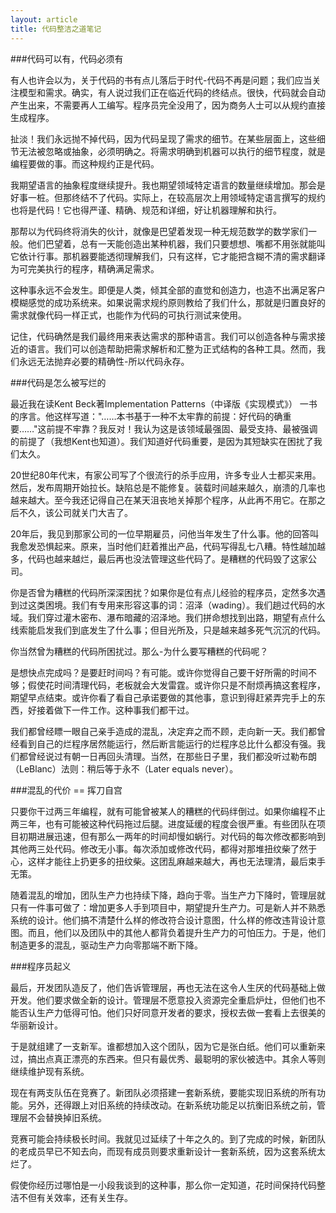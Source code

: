 ```yaml
---
layout: article
title: 代码整洁之道笔记
---
```


###代码可以有，代码必须有 

有人也许会以为，关于代码的书有点儿落后于时代-代码不再是问题；我们应当关注模型和需求。确实，有人说过我们正在临近代码的终结点。很快，代码就会自动产生出来，不需要再人工编写。程序员完全没用了，因为商务人士可以从规约直接生成程序。 

扯淡！我们永远抛不掉代码，因为代码呈现了需求的细节。在某些层面上，这些细节无法被忽略或抽象，必须明确之。将需求明确到机器可以执行的细节程度，就是编程要做的事。而这种规约正是代码。 

我期望语言的抽象程度继续提升。我也期望领域特定语言的数量继续增加。那会是好事一桩。但那终结不了代码。实际上，在较高层次上用领域特定语言撰写的规约也将是代码！它也得严谨、精确、规范和详细，好让机器理解和执行。 

那帮以为代码终将消失的伙计，就像是巴望着发现一种无规范数学的数学家们一般。他们巴望着，总有一天能创造出某种机器，我们只要想想、嘴都不用张就能叫它依计行事。那机器要能透彻理解我们，只有这样，它才能把含糊不清的需求翻译为可完美执行的程序，精确满足需求。 

这种事永远不会发生。即便是人类，倾其全部的直觉和创造力，也造不出满足客户模糊感觉的成功系统来。如果说需求规约原则教给了我们什么，那就是归置良好的需求就像代码一样正式，也能作为代码的可执行测试来使用。 

记住，代码确然是我们最终用来表达需求的那种语言。我们可以创造各种与需求接近的语言。我们可以创造帮助把需求解析和汇整为正式结构的各种工具。然而，我们永远无法抛弃必要的精确性-所以代码永存。 

###代码是怎么被写烂的 

最近我在读Kent Beck著Implementation Patterns（中译版《实现模式》） 一书的序言。他这样写道："……本书基于一种不太牢靠的前提：好代码的确重要……"这前提不牢靠？我反对！我认为这是该领域最强固、最受支持、最被强调的前提了（我想Kent也知道）。我们知道好代码重要，是因为其短缺实在困扰了我们太久。 

20世纪80年代末，有家公司写了个很流行的杀手应用，许多专业人士都买来用。然后，发布周期开始拉长。缺陷总是不能修复。装载时间越来越久，崩溃的几率也越来越大。至今我还记得自己在某天沮丧地关掉那个程序，从此再不用它。在那之后不久，该公司就关门大吉了。 

20年后，我见到那家公司的一位早期雇员，问他当年发生了什么事。他的回答叫我愈发恐惧起来。原来，当时他们赶着推出产品，代码写得乱七八糟。特性越加越多，代码也越来越烂，最后再也没法管理这些代码了。是糟糕的代码毁了这家公司。 

你是否曾为糟糕的代码所深深困扰？如果你是位有点儿经验的程序员，定然多次遇到过这类困境。我们有专用来形容这事的词：沼泽（wading）。我们趟过代码的水域。我们穿过灌木密布、瀑布暗藏的沼泽地。我们拼命想找到出路，期望有点什么线索能启发我们到底发生了什么事；但目光所及，只是越来越多死气沉沉的代码。 

你当然曾为糟糕的代码所困扰过。那么-为什么要写糟糕的代码呢？ 

是想快点完成吗？是要赶时间吗？有可能。或许你觉得自己要干好所需的时间不够；假使花时间清理代码，老板就会大发雷霆。或许你只是不耐烦再搞这套程序，期望早点结束。或许你看了看自己承诺要做的其他事，意识到得赶紧弄完手上的东西，好接着做下一件工作。这种事我们都干过。 

我们都曾经瞟一眼自己亲手造成的混乱，决定弃之而不顾，走向新一天。我们都曾经看到自己的烂程序居然能运行，然后断言能运行的烂程序总比什么都没有强。我们都曾经说过有朝一日再回头清理。当然，在那些日子里，我们都没听过勒布朗（LeBlanc）法则：稍后等于永不（Later equals never）。 

###混乱的代价 == 挥刀自宫 

只要你干过两三年编程，就有可能曾被某人的糟糕的代码绊倒过。如果你编程不止两三年，也有可能被这种代码拖过后腿。进度延缓的程度会很严重。有些团队在项目初期进展迅速，但有那么一两年的时间却慢如蜗行。对代码的每次修改都影响到其他两三处代码。修改无小事。每次添加或修改代码，都得对那堆扭纹柴了然于心，这样才能往上扔更多的扭纹柴。这团乱麻越来越大，再也无法理清，最后束手无策。 

随着混乱的增加，团队生产力也持续下降，趋向于零。当生产力下降时，管理层就只有一件事可做了：增加更多人手到项目中，期望提升生产力。可是新人并不熟悉系统的设计。他们搞不清楚什么样的修改符合设计意图，什么样的修改违背设计意图。而且，他们以及团队中的其他人都背负着提升生产力的可怕压力。于是，他们制造更多的混乱，驱动生产力向零那端不断下降。 

###程序员起义 

最后，开发团队造反了，他们告诉管理层，再也无法在这令人生厌的代码基础上做开发。他们要求做全新的设计。管理层不愿意投入资源完全重启炉灶，但他们也不能否认生产力低得可怕。他们只好同意开发者的要求，授权去做一套看上去很美的华丽新设计。 

于是就组建了一支新军。谁都想加入这个团队，因为它是张白纸。他们可以重新来过，搞出点真正漂亮的东西来。但只有最优秀、最聪明的家伙被选中。其余人等则继续维护现有系统。 

现在有两支队伍在竞赛了。新团队必须搭建一套新系统，要能实现旧系统的所有功能。另外，还得跟上对旧系统的持续改动。在新系统功能足以抗衡旧系统之前，管理层不会替换掉旧系统。 

竞赛可能会持续极长时间。我就见过延续了十年之久的。到了完成的时候，新团队的老成员早已不知去向，而现有成员则要求重新设计一套新系统，因为这套系统太烂了。 

假使你经历过哪怕是一小段我谈到的这种事，那么你一定知道，花时间保持代码整洁不但有关效率，还有关生存。
